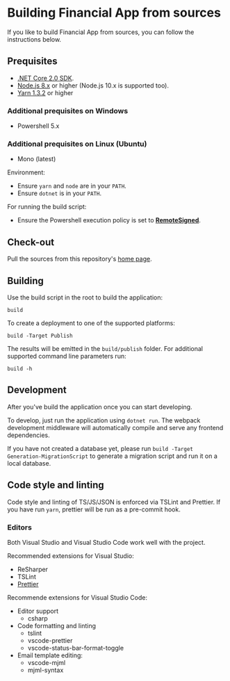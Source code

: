 # Building Financial App from sources

If you like to build Financial App from sources, you can follow the instructions below.

## Prequisites

*   [.NET Core 2.0 SDK](https://www.microsoft.com/net/download/core).
*   [Node.js 8.x](https://nodejs.org/en/download/) or higher (Node.js 10.x is supported too).
*   [Yarn 1.3.2](https://yarnpkg.com/en/docs/install) or higher

### Additional prequisites on Windows

*   Powershell 5.x

### Additional prequisites on Linux (Ubuntu)

*   Mono (latest)

Environment:

*   Ensure `yarn` and `node` are in your `PATH`.
*   Ensure `dotnet` is in your `PATH`.

For running the build script:

*   Ensure the Powershell execution policy is set to [**RemoteSigned**](https://technet.microsoft.com/en-us/library/ee176961.aspx).

## Check-out

Pull the sources from this repository's [home page](https://github.com/Sebazzz/financial-app).

## Building

Use the build script in the root to build the application:

    build

To create a deployment to one of the supported platforms:

    build -Target Publish

The results will be emitted in the `build/publish` folder. For additional supported command line parameters run:

    build -h

## Development

After you've build the application once you can start developing.

To develop, just run the application using `dotnet run`. The webpack development middleware will automatically compile and serve any frontend dependencies.

If you have not created a database yet, please run `build -Target Generation-MigrationScript` to generate a migration script and run it on a local database.

## Code style and linting

Code style and linting of TS/JS/JSON is enforced via TSLint and Prettier. If you have run `yarn`, prettier will be run as a pre-commit hook.

### Editors

Both Visual Studio and Visual Studio Code work well with the project.

Recommended extensions for Visual Studio:

*   ReSharper
*   TSLint
*   [Prettier](https://github.com/madskristensen/JavaScriptPrettier)

Recommende extensions for Visual Studio Code:

*   Editor support
    *   csharp
*   Code formatting and linting
    *   tslint
    *   vscode-prettier
    *   vscode-status-bar-format-toggle
*   Email template editing:
    *   vscode-mjml
    *   mjml-syntax
